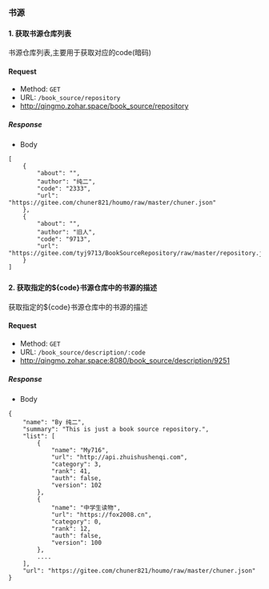 
### 书源
#### 1. 获取书源仓库列表

书源仓库列表,主要用于获取对应的code(暗码)

#### Request

- Method: `GET`
- URL:  ```/book_source/repository```
- <http://qingmo.zohar.space/book_source/repository>


##### Response
- Body
```
[
    {
        "about": "",
        "author": "纯二",
        "code": "2333",
        "url": "https://gitee.com/chuner821/houmo/raw/master/chuner.json"
    },
    {
        "about": "",
        "author": "旧人",
        "code": "9713",
        "url": "https://gitee.com/tyj9713/BookSourceRepository/raw/master/repository.json"
    }
]
```


###  
###  
###  
#### 2. 获取指定的${code}书源仓库中的书源的描述

获取指定的${code}书源仓库中的书源的描述

#### Request

- Method: `GET`
- URL:  ```/book_source/description/:code```
- <http://qingmo.zohar.space:8080/book_source/description/9251>


##### Response
- Body
```
{
    "name": "By 纯二",
    "summary": "This is just a book source repository.",
    "list": [
        {
            "name": "My716",
            "url": "http://api.zhuishushenqi.com",
            "category": 3,
            "rank": 41,
            "auth": false,
            "version": 102
        },
        {
            "name": "中学生读物",
            "url": "https://fox2008.cn",
            "category": 0,
            "rank": 12,
            "auth": false,
            "version": 100
        },
        ....
    ],
    "url": "https://gitee.com/chuner821/houmo/raw/master/chuner.json"
}
```


